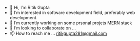 - 👋 Hi, I’m Ritik Gupta
- 👀 I’m interested in software development field, preferably web development.
- 🌱 I’m currently working on some prsonal projets MERN stack
- 💞️ I’m looking to collaborate on ...
- 📫 How to reach me ... ritikgupta281@gmail.com

<!---
blackshark281/blackshark281 is a ✨ special ✨ repository because its `README.md` (this file) appears on your GitHub profile.
You can click the Preview link to take a look at your changes.
--->
